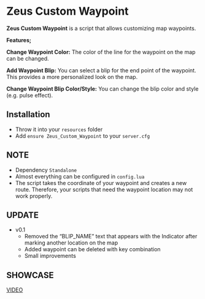# Zeus Custom Waypoint
**Zeus Custom Waypoint** is a script that allows customizing map waypoints.

**Features;**

**Change Waypoint Color:** The color of the line for the waypoint on the map can be changed.

**Add Waypoint Blip:** You can select a blip for the end point of the waypoint. This provides a more personalized look on the map.

**Change Waypoint Blip Color/Style:** You can change the blip color and style (e.g. pulse effect).

## Installation
- Throw it into your `resources` folder
- Add `ensure Zeus_Custom_Waypoint` to your `server.cfg`

## NOTE
- Dependency `Standalone`
- Almost everything can be configured in `config.lua`
- The script takes the coordinate of your waypoint and creates a new route. Therefore, your scripts that need the waypoint location may not work properly.

## UPDATE
- v0.1
    - Removed the “BLIP_NAME” text that appears with the Indicator after marking another location on the map
    - Added waypoint can be deleted with key combination
    - Small improvements

## SHOWCASE

[VIDEO](https://youtu.be/LZuCqHCqu0Q)
